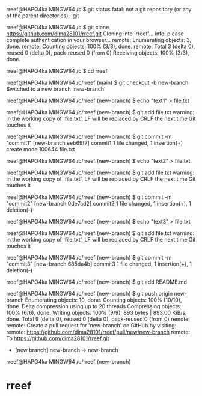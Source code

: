rreef@HAPO4ka MINGW64 /c
$ git status
fatal: not a git repository (or any of the parent directories): .git

rreef@HAPO4ka MINGW64 /c
$ git clone https://github.com/dima28101/rreef.git
Cloning into 'rreef'...
info: please complete authentication in your browser...
remote: Enumerating objects: 3, done.
remote: Counting objects: 100% (3/3), done.
remote: Total 3 (delta 0), reused 0 (delta 0), pack-reused 0 (from 0)
Receiving objects: 100% (3/3), done.

rreef@HAPO4ka MINGW64 /c
$ cd rreef

rreef@HAPO4ka MINGW64 /c/rreef (main)
$ git checkout -b new-branch
Switched to a new branch 'new-branch'

rreef@HAPO4ka MINGW64 /c/rreef (new-branch)
$ echo "text1" > file.txt

rreef@HAPO4ka MINGW64 /c/rreef (new-branch)
$ git add file.txt
warning: in the working copy of 'file.txt', LF will be replaced by CRLF the next time Git touches it

rreef@HAPO4ka MINGW64 /c/rreef (new-branch)
$ git commit -m "commit1"
[new-branch eeb69f7] commit1
 1 file changed, 1 insertion(+)
 create mode 100644 file.txt

rreef@HAPO4ka MINGW64 /c/rreef (new-branch)
$ echo "text2" > file.txt

rreef@HAPO4ka MINGW64 /c/rreef (new-branch)
$ git add file.txt
warning: in the working copy of 'file.txt', LF will be replaced by CRLF the next time Git touches it

rreef@HAPO4ka MINGW64 /c/rreef (new-branch)
$ git commit -m "commit2"
[new-branch 0de7ad2] commit2
 1 file changed, 1 insertion(+), 1 deletion(-)

rreef@HAPO4ka MINGW64 /c/rreef (new-branch)
$ echo "text3" > file.txt

rreef@HAPO4ka MINGW64 /c/rreef (new-branch)
$ git add file.txt
warning: in the working copy of 'file.txt', LF will be replaced by CRLF the next time Git touches it

rreef@HAPO4ka MINGW64 /c/rreef (new-branch)
$ git commit -m "commit3"
[new-branch 685da4b] commit3
 1 file changed, 1 insertion(+), 1 deletion(-)

rreef@HAPO4ka MINGW64 /c/rreef (new-branch)
$ git add README.md

rreef@HAPO4ka MINGW64 /c/rreef (new-branch)
$ git push origin new-branch
Enumerating objects: 10, done.
Counting objects: 100% (10/10), done.
Delta compression using up to 20 threads
Compressing objects: 100% (6/6), done.
Writing objects: 100% (9/9), 893 bytes | 893.00 KiB/s, done.
Total 9 (delta 0), reused 0 (delta 0), pack-reused 0 (from 0)
remote:
remote: Create a pull request for 'new-branch' on GitHub by visiting:
remote:      https://github.com/dima28101/rreef/pull/new/new-branch
remote:
To https://github.com/dima28101/rreef.git
 * [new branch]      new-branch -> new-branch

rreef@HAPO4ka MINGW64 /c/rreef (new-branch)
# rreef
